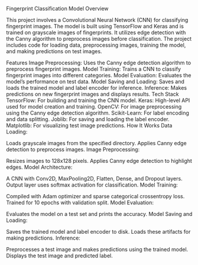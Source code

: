 Fingerprint Classification Model
Overview

This project involves a Convolutional Neural Network (CNN) for classifying fingerprint images. The model is built using TensorFlow and Keras and is trained on grayscale images of fingerprints. It utilizes edge detection with the Canny algorithm to preprocess images before classification. The project includes code for loading data, preprocessing images, training the model, and making predictions on test images.

Features
Image Preprocessing: Uses the Canny edge detection algorithm to preprocess fingerprint images.
Model Training: Trains a CNN to classify fingerprint images into different categories.
Model Evaluation: Evaluates the model’s performance on test data.
Model Saving and Loading: Saves and loads the trained model and label encoder for inference.
Inference: Makes predictions on new fingerprint images and displays results.
Tech Stack
TensorFlow: For building and training the CNN model.
Keras: High-level API used for model creation and training.
OpenCV: For image preprocessing using the Canny edge detection algorithm.
Scikit-Learn: For label encoding and data splitting.
Joblib: For saving and loading the label encoder.
Matplotlib: For visualizing test image predictions.
How It Works
Data Loading:

Loads grayscale images from the specified directory.
Applies Canny edge detection to preprocess images.
Image Preprocessing:

Resizes images to 128x128 pixels.
Applies Canny edge detection to highlight edges.
Model Architecture:

A CNN with Conv2D, MaxPooling2D, Flatten, Dense, and Dropout layers.
Output layer uses softmax activation for classification.
Model Training:

Compiled with Adam optimizer and sparse categorical crossentropy loss.
Trained for 10 epochs with validation split.
Model Evaluation:

Evaluates the model on a test set and prints the accuracy.
Model Saving and Loading:

Saves the trained model and label encoder to disk.
Loads these artifacts for making predictions.
Inference:

Preprocesses a test image and makes predictions using the trained model.
Displays the test image and predicted label.
